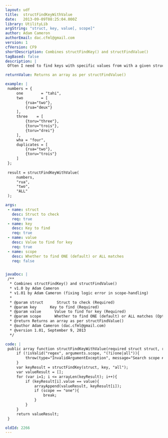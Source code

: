 ```yaml
---
layout: udf
title:  structFindKeyWithValue
date:   2013-09-09T08:25:04.000Z
library: UtilityLib
argString: "struct, key, value[, scope]"
author: Adam Cameron
authorEmail: dac.cfml@gmail.com
version: 1
cfVersion: CF9
shortDescription: Combines structFindKey() and structFindValue()
tagBased: false
description: |
 Often I need to find keys with specific values from with a given structure, so this combines both structFindKey() and structFindValue()

returnValue: Returns an array as per structFindValue()

example: |
 numbers = {
     one        = "tahi",
     two        = [
         {rua="two"},
         {rua="deux"}
     ],
     three    = [
         {toru="three"},
         {toru="trois"},
         {toru="drei"}
     ],
     wha = "four",
     duplicates = [
         {rua="two"},
         {toru="trois"}
     ]
 };
 
 result = structFindKeyWithValue(
     numbers,
     "rua",
     "two",
     "ALL"
 );

args:
 - name: struct
   desc: Struct to check
   req: true
 - name: key
   desc: Key to find
   req: true
 - name: value
   desc: Value to find for key
   req: true
 - name: scope
   desc: Whether to find ONE (default) or ALL matches
   req: false


javaDoc: |
 /**
  * Combines structFindKey() and structFindValue()
  * v1.0 by Adam Cameron
  * v1.01 by Adam Cameron (fixing logic error in scope-handling)
  * 
  * @param struct      Struct to check (Required)
  * @param key      Key to find (Required)
  * @param value      Value to find for key (Required)
  * @param scope      Whether to find ONE (default) or ALL matches (Optional)
  * @return Returns an array as per structFindValue() 
  * @author Adam Cameron (dac.cfml@gmail.com) 
  * @version 1.01, September 9, 2013 
  */

code: |
 public array function structFindKeyWithValue(required struct struct, required string key, required string value, string scope="ONE"){
     if (!isValid("regex", arguments.scope, "(?i)one|all")){
         throw(type="InvalidArgumentException", message="Search scope #arguments.scope# must be ""one"" or ""all"".");
     }
     var keyResult = structFindKey(struct, key, "all");
     var valueResult = [];
     for (var i=1; i <= arrayLen(keyResult); i++){
         if (keyResult[i].value == value){
             arrayAppend(valueResult, keyResult[i]);
             if (scope == "one"){
                 break;
             }
         }
     }
     return valueResult;
 }

oldId: 2266
---
```



